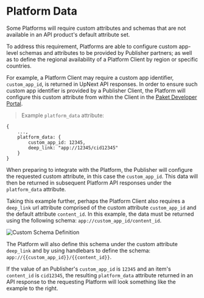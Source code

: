 # Platform Data

Some Platforms will require custom attributes and schemas that are not available in an API product's default attribute set.

To address this requirement, Platforms are able to configure custom app-level schemas and attributes to be provided by Publisher partners; as well as to define the regional availability of a Platform Client by region or specific countries.

For example, a Platform Client may require a custom app identifier, `custom_app_id`, is returned in UpNext API responses. In order to ensure such custom app identifier is provided by a Publisher Client, the Platform will configure this custom attribute from within the Client in the [Paket Developer Portal](https://developer.paket.tv).

> Example `platform_data` attribute:

```
{
    ...,
    platform_data: {
        custom_app_id: 12345,
        deep_link: "app://12345/cid12345"
    }
}
```

When preparing to integrate with the Platform, the Publisher will configure the requested custom attribute, in this case the `custom_app_id`. This data will then be returned in subsequent Platform API responses under the `platform_data` attribute.

Taking this example further, perhaps the Platform Client also requires a `deep_link` url attribute comprised of the custom attribute `custom_app_id` and the default attribute `content_id`. In this example, the data must be returned using the following schema: `app://custom_app_id/content_id`.

![Custom Schema Definition](custom_schema.png)

The Platform will also define this schema under the custom attribute `deep_link` and by using handlebars to define the schema: `app://{{custom_app_id}}/{{content_id}}`.

If the value of an Publisher's `custom_app_id` is `12345` and an item's `content_id` is `cid12345`, the resulting `platform_data` attribute returned in an API response to the requesting Platform will look something like the example to the right.

